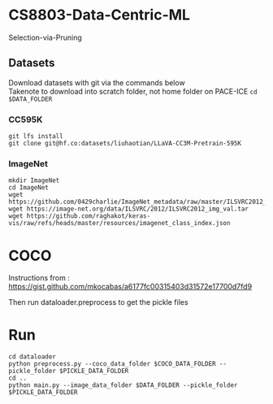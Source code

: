 # CS8803-Data-Centric-ML

Selection-via-Pruning

## Datasets
Download datasets with git via the commands below  
Takenote to download into scratch folder, not home folder on PACE-ICE 
`cd $DATA_FOLDER`
### CC595K 
```
git lfs install  
git clone git@hf.co:datasets/liuhaotian/LLaVA-CC3M-Pretrain-595K  
```
### ImageNet
```
mkdir ImageNet  
cd ImageNet  
wget https://github.com/0429charlie/ImageNet_metadata/raw/master/ILSVRC2012_devkit_t12.tar.gz  
wget https://image-net.org/data/ILSVRC/2012/ILSVRC2012_img_val.tar  
wget https://github.com/raghakot/keras-vis/raw/refs/heads/master/resources/imagenet_class_index.json  
```

# COCO
Instructions from : https://gist.github.com/mkocabas/a6177fc00315403d31572e17700d7fd9

Then run dataloader.preprocess to get the pickle files

# Run
```
cd dataloader
python preprocess.py --coco_data_folder $COCO_DATA_FOLDER --pickle_folder $PICKLE_DATA_FOLDER
cd ..
python main.py --image_data_folder $DATA_FOLDER --pickle_folder $PICKLE_DATA_FOLDER
```